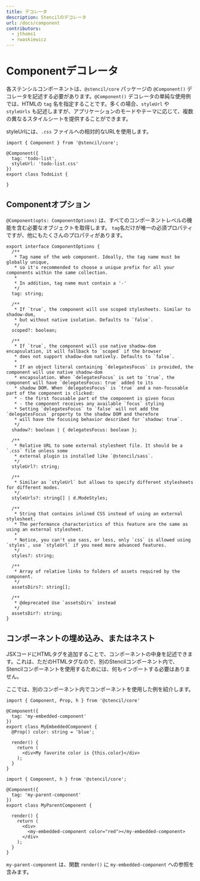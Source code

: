 ```yaml
---
title: デコレータ
description: Stencilのデコレータ
url: /docs/component
contributors:
  - jthoms1
  - rwaskiewicz
---
```


# Componentデコレータ

各ステンシルコンポーネントは、`@stencil/core` パッケージの `@Component()` デコレータを記述する必要があります。`@Component()` デコレータの単純な使用例では、HTMLの `tag` 名を指定することです。多くの場合、`styleUrl` や `styleUrls` も記述しますが、アプリケーションのモードやテーマに応じて、複数の異なるスタイルシートを提供することができます。

styleUrlには、`.css` ファイルへの相対的なURLを使用します。

```tsx
import { Component } from '@stencil/core';

@Component({
  tag: 'todo-list',
  styleUrl: 'todo-list.css'
})
export class TodoList {

}
```

## Componentオプション

`@Component(opts: ComponentOptions)` は、すべてのコンポーネントレベルの機能を含む必要なオブジェクトを取得します。
`tag`名だけが唯一の必須プロパティですが、他にもたくさんのプロパティがあります。

```tsx
export interface ComponentOptions {
  /**
   * Tag name of the web component. Ideally, the tag name must be globally unique,
   * so it's recommended to choose a unique prefix for all your components within the same collection.
   *
   * In addition, tag name must contain a '-'
   */
  tag: string;

  /**
   * If `true`, the component will use scoped stylesheets. Similar to shadow-dom,
   * but without native isolation. Defaults to `false`.
   */
  scoped?: boolean;

  /**
   * If `true`, the component will use native shadow-dom encapsulation, it will fallback to `scoped` if the browser
   * does not support shadow-dom natively. Defaults to `false`.
   * 
   * If an object literal containing `delegatesFocus` is provided, the component will use native shadow-dom
   * encapsulation. When `delegatesFocus` is set to `true`, the component will have `delegatesFocus: true` added to its
   * shadow DOM. When `delegatesFocus` is `true` and a non-focusable part of the component is clicked:
   * - the first focusable part of the component is given focus
   * - the component receives any available `focus` styling
   * Setting `delegatesFocus` to `false` will not add the `delegatesFocus` property to the shadow DOM and therefore
   * will have the focusing behavior described for `shadow: true`.
   */
  shadow?: boolean | { delegatesFocus: boolean };

  /**
   * Relative URL to some external stylesheet file. It should be a `.css` file unless some
   * external plugin is installed like `@stencil/sass`.
   */
  styleUrl?: string;

  /**
   * Similar as `styleUrl` but allows to specify different stylesheets for different modes.
   */
  styleUrls?: string[] | d.ModeStyles;

  /**
   * String that contains inlined CSS instead of using an external stylesheet.
   * The performance characteristics of this feature are the same as using an external stylesheet.
   *
   * Notice, you can't use sass, or less, only `css` is allowed using `styles`, use `styleUrl` if you need more advanced features.
   */
  styles?: string;

  /**
   * Array of relative links to folders of assets required by the component.
   */
  assetsDirs?: string[];

  /**
   * @deprecated Use `assetsDirs` instead
   */
  assetsDir?: string;
}
```


## コンポーネントの埋め込み、またはネスト

JSXコードにHTMLタグを追加することで、コンポーネントの中身を記述できます。これは、ただのHTMLタグなので、別のStencilコンポーネント内で、Stencilコンポーネントを使用するためには、何もインポートする必要はありません。

ここでは、別のコンポーネント内でコンポーネントを使用した例を紹介します。

```tsx
import { Component, Prop, h } from '@stencil/core'

@Component({
  tag: 'my-embedded-component'
})
export class MyEmbeddedComponent {
  @Prop() color: string = 'blue';

  render() {
    return (
      <div>My favorite color is {this.color}</div>
    );
  }
}
```

```tsx
import { Component, h } from '@stencil/core';

@Component({
  tag: 'my-parent-component'
})
export class MyParentComponent {

  render() {
    return (
      <div>
        <my-embedded-component color="red"></my-embedded-component>
      </div>
    );
  }
}
```

`my-parent-component` は、関数 `render()` に `my-embedded-component` への参照を含みます。
